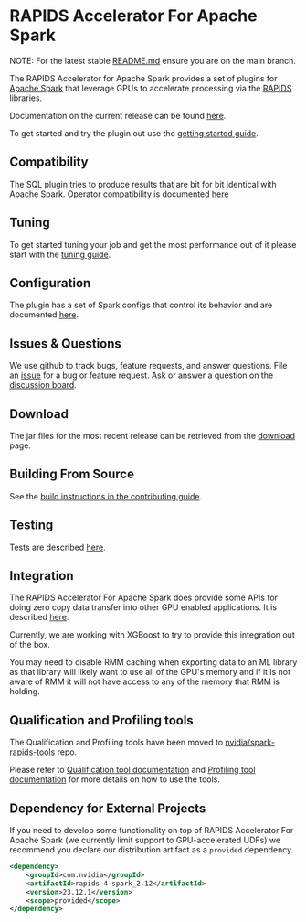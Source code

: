 # RAPIDS Accelerator For Apache Spark
NOTE: For the latest stable [README.md](https://github.com/nvidia/spark-rapids/blob/main/README.md) ensure you are on the main branch.

The RAPIDS Accelerator for Apache Spark provides a set of plugins for
[Apache Spark](https://spark.apache.org) that leverage GPUs to accelerate processing 
via the [RAPIDS](https://rapids.ai) libraries.

Documentation on the current release can be found [here](https://nvidia.github.io/spark-rapids/).

To get started and try the plugin out use the [getting started guide](https://docs.nvidia.com/spark-rapids/user-guide/latest/getting-started/overview.html).

## Compatibility

The SQL plugin tries to produce results that are bit for bit identical with Apache Spark.
Operator compatibility is documented [here](./docs/compatibility.md)

## Tuning

To get started tuning your job and get the most performance out of it please start with the
[tuning guide](https://docs.nvidia.com/spark-rapids/user-guide/latest/tuning-guide.html).

## Configuration

The plugin has a set of Spark configs that control its behavior and are documented
[here](docs/configs.md).

## Issues & Questions

We use github to track bugs, feature requests, and answer questions. File an
[issue](https://github.com/NVIDIA/spark-rapids/issues/new/choose) for a bug or feature request. Ask
or answer a question on the [discussion board](https://github.com/NVIDIA/spark-rapids/discussions).

## Download

The jar files for the most recent release can be retrieved from the [download](docs/download.md)
page.

## Building From Source

See the [build instructions in the contributing guide](CONTRIBUTING.md#building-from-source).

## Testing

Tests are described [here](tests/README.md).

## Integration
The RAPIDS Accelerator For Apache Spark does provide some APIs for doing zero copy data
transfer into other GPU enabled applications.  It is described
[here](https://docs.nvidia.com/spark-rapids/user-guide/latest/additional-functionality/ml-integration.html).

Currently, we are working with XGBoost to try to provide this integration out of the box.

You may need to disable RMM caching when exporting data to an ML library as that library
will likely want to use all of the GPU's memory and if it is not aware of RMM it will not have
access to any of the memory that RMM is holding.

## Qualification and Profiling tools

The Qualification and Profiling tools have been moved to
[nvidia/spark-rapids-tools](https://github.com/NVIDIA/spark-rapids-tools) repo.

Please refer to [Qualification tool documentation](https://docs.nvidia.com/spark-rapids/user-guide/latest/spark-qualification-tool.html)
and [Profiling tool documentation](https://docs.nvidia.com/spark-rapids/user-guide/latest/spark-profiling-tool.html)
for more details on how to use the tools.

## Dependency for External Projects

If you need to develop some functionality on top of RAPIDS Accelerator For Apache Spark (we currently
limit support to GPU-accelerated UDFs) we recommend you declare our distribution artifact
as a `provided` dependency.

```xml
<dependency>
    <groupId>com.nvidia</groupId>
    <artifactId>rapids-4-spark_2.12</artifactId>
    <version>23.12.1</version>
    <scope>provided</scope>
</dependency>
```
